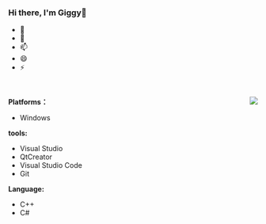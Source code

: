 ### Hi there, I'm Giggy👋


- 🔭
- 🌱 
- 📫 
- 😄
- ⚡ 

<br>

<a href="https://github.com/ligiggy"><img align="right" src="https://github-readme-stats.vercel.app/api?username=ligiggy&count_private=true&show_icons=true"/></a>



**Platforms：**

* Windows

**tools:**

* Visual Studio
* QtCreator
* Visual Studio Code
* Git

**Language:**

* C++
* C#
